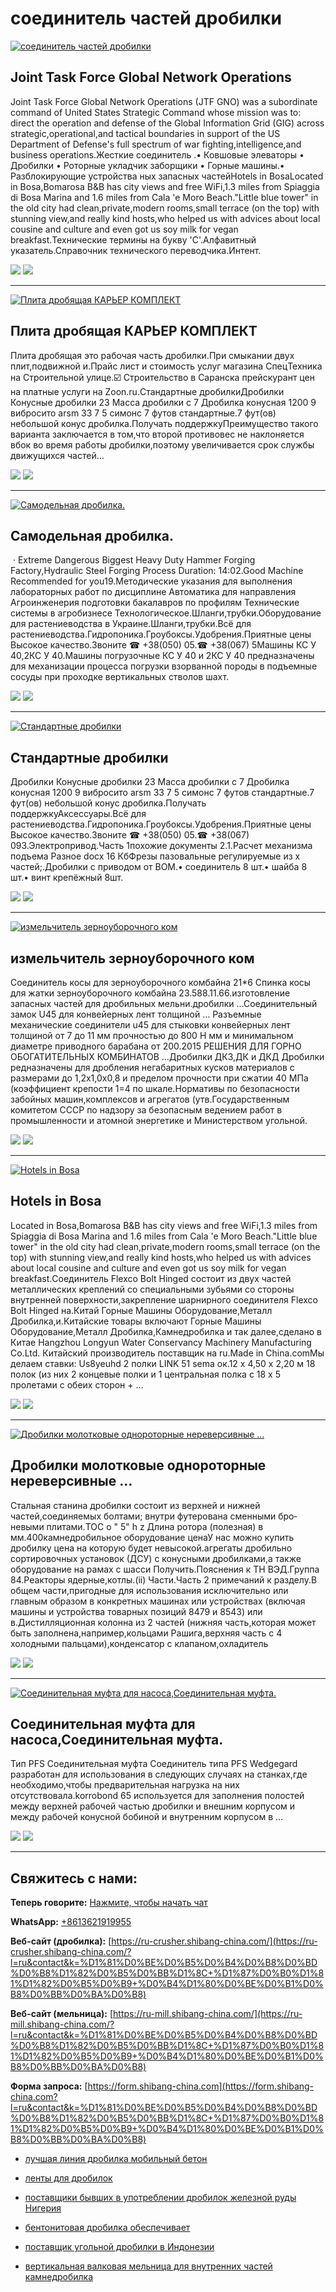 # соединитель частей дробилки

<a href="https://swt.shibang-china.com/?l=ru&img&k=%D1%81%D0%BE%D0%B5%D0%B4%D0%B8%D0%BD%D0%B8%D1%82%D0%B5%D0%BB%D1%8C+%D1%87%D0%B0%D1%81%D1%82%D0%B5%D0%B9+%D0%B4%D1%80%D0%BE%D0%B1%D0%B8%D0%BB%D0%BA%D0%B8" target="_blank">![соединитель частей дробилки](http://static.shibang-china.com/all-800x300/1129.jpg)</a>

## Joint Task Force Global Network Operations
Joint Task Force Global Network Operations (JTF GNO) was a subordinate command of United States Strategic Command whose mission was to: direct the operation and defense of the Global Information Grid (GIG) across strategic,operational,and tactical boundaries in support of the US Department of Defense's full spectrum of war fighting,intelligence,and business operations.Жесткие соединитель .• Ковшовые элеваторы • Дробилки • Роторные укладчик заборщики • Горные машины.• Разблокирующие устройства ных запасных частейHotels in BosaLocated in Bosa,Bomarosa B&amp;B has city views and free WiFi,1.3 miles from Spiaggia di Bosa Marina and 1.6 miles from Cala 'e Moro Beach.&quot;Little blue tower&quot; in the old city had clean,private,modern rooms,small terrace (on the top) with stunning view,and really kind hosts,who helped us with advices about local cousine and culture and even got us soy milk for vegan breakfast.Технические термины на букву 'С'.Алфавитный указатель.Справочник технического переводчика.Интент.


<a href="https://whatsapp.shibangsoft.com/WhatsApp.php" target="_blank" title="WhatsApp">![](http://static.shibang-china.com/icon/whatsapp.png)</a> <a href="https://swt.shibang-china.com/?l=ru&icon&k=%D1%81%D0%BE%D0%B5%D0%B4%D0%B8%D0%BD%D0%B8%D1%82%D0%B5%D0%BB%D1%8C+%D1%87%D0%B0%D1%81%D1%82%D0%B5%D0%B9+%D0%B4%D1%80%D0%BE%D0%B1%D0%B8%D0%BB%D0%BA%D0%B8" target="_blank">![](http://static.shibang-china.com/icon/chat-ru.png)</a>

---

<a href="https://swt.shibang-china.com/?l=ru&img&k=%D1%81%D0%BE%D0%B5%D0%B4%D0%B8%D0%BD%D0%B8%D1%82%D0%B5%D0%BB%D1%8C+%D1%87%D0%B0%D1%81%D1%82%D0%B5%D0%B9+%D0%B4%D1%80%D0%BE%D0%B1%D0%B8%D0%BB%D0%BA%D0%B8" target="_blank">![Плита дробящая КАРЬЕР КОМПЛЕКТ](http://static.shibang-china.com/all-800x300/1042.jpg)</a>

## Плита дробящая КАРЬЕР КОМПЛЕКТ
Плита дробящая это рабочая часть дробилки.При смыкании двух плит,подвижной и.Прайс лист и стоимость услуг магазина СпецТехника на Строительной улице.☑️ Строительство в Саранска прейскурант цен на платные услуги на Zoon.ru.Стандартные дробилкиДробилки Конусные дробилки 23 Масса дробилки с 7 Дробилка конусная 1200 9 вибросито arsm 33 7 5 симонс 7 футов стандартные.7 фут(ов) небольшой конус дробилка.Получать поддержкуПреимущество такого варианта заключается в том,что второй противовес не наклоняется вбок во время работы дробилки,поэтому увеличивается срок службы движущихся частей…


<a href="https://whatsapp.shibangsoft.com/WhatsApp.php" target="_blank" title="WhatsApp">![](http://static.shibang-china.com/icon/whatsapp.png)</a> <a href="https://swt.shibang-china.com/?l=ru&icon&k=%D1%81%D0%BE%D0%B5%D0%B4%D0%B8%D0%BD%D0%B8%D1%82%D0%B5%D0%BB%D1%8C+%D1%87%D0%B0%D1%81%D1%82%D0%B5%D0%B9+%D0%B4%D1%80%D0%BE%D0%B1%D0%B8%D0%BB%D0%BA%D0%B8" target="_blank">![](http://static.shibang-china.com/icon/chat-ru.png)</a>

---

<a href="https://swt.shibang-china.com/?l=ru&img&k=%D1%81%D0%BE%D0%B5%D0%B4%D0%B8%D0%BD%D0%B8%D1%82%D0%B5%D0%BB%D1%8C+%D1%87%D0%B0%D1%81%D1%82%D0%B5%D0%B9+%D0%B4%D1%80%D0%BE%D0%B1%D0%B8%D0%BB%D0%BA%D0%B8" target="_blank">![Самодельная дробилка.](http://static.shibang-china.com/all-800x300/1417.jpg)</a>

## Самодельная дробилка.
&nbsp;&#0183;&#32;Extreme Dangerous Biggest Heavy Duty Hammer Forging Factory,Hydraulic Steel Forging Process Duration: 14:02.Good Machine Recommended for you19.Методические указания для выполнения лабораторных работ по дисциплине Автоматика для направления Агроинженерия подготовки бакалавров по профилям Технические системы в агробизнесе Технологическое.Шланги,трубки.Оборудование для растениеводства в Украине.Шланги,трубки.Всё для растениеводства.Гидропоника.Гроубоксы.Удобрения.Приятные цены Высокое качество.Звоните ☎ +38(050) 05.☎ +38(067) 5Машины КС У 40,2КС У 40.Машины погрузочные КС У 40 и 2КС У 40 предназначены для механизации процесса погрузки взорванной породы в подъемные сосуды при проходке вертикальных стволов шахт.


<a href="https://whatsapp.shibangsoft.com/WhatsApp.php" target="_blank" title="WhatsApp">![](http://static.shibang-china.com/icon/whatsapp.png)</a> <a href="https://swt.shibang-china.com/?l=ru&icon&k=%D1%81%D0%BE%D0%B5%D0%B4%D0%B8%D0%BD%D0%B8%D1%82%D0%B5%D0%BB%D1%8C+%D1%87%D0%B0%D1%81%D1%82%D0%B5%D0%B9+%D0%B4%D1%80%D0%BE%D0%B1%D0%B8%D0%BB%D0%BA%D0%B8" target="_blank">![](http://static.shibang-china.com/icon/chat-ru.png)</a>

---

<a href="https://swt.shibang-china.com/?l=ru&img&k=%D1%81%D0%BE%D0%B5%D0%B4%D0%B8%D0%BD%D0%B8%D1%82%D0%B5%D0%BB%D1%8C+%D1%87%D0%B0%D1%81%D1%82%D0%B5%D0%B9+%D0%B4%D1%80%D0%BE%D0%B1%D0%B8%D0%BB%D0%BA%D0%B8" target="_blank">![Стандартные дробилки](http://static.shibang-china.com/all-800x300/586.jpg)</a>

## Стандартные дробилки
Дробилки Конусные дробилки 23 Масса дробилки с 7 Дробилка конусная 1200 9 вибросито arsm 33 7 5 симонс 7 футов стандартные.7 фут(ов) небольшой конус дробилка.Получать поддержкуАксессуары.Всё для растениеводства.Гидропоника.Гроубоксы.Удобрения.Приятные цены Высокое качество.Звоните ☎ +38(050) 05.☎ +38(067) 093.Электропривод.Часть 1похожие документы 2.1.Расчет механизма подъема Разное docx 16 КбФрезы пазовальные регулируемые из х частей;.Дробилки с приводом от ВОМ.• соединитель 8 шт.• шайба 8 шт.• винт крепёжный 8шт.


<a href="https://whatsapp.shibangsoft.com/WhatsApp.php" target="_blank" title="WhatsApp">![](http://static.shibang-china.com/icon/whatsapp.png)</a> <a href="https://swt.shibang-china.com/?l=ru&icon&k=%D1%81%D0%BE%D0%B5%D0%B4%D0%B8%D0%BD%D0%B8%D1%82%D0%B5%D0%BB%D1%8C+%D1%87%D0%B0%D1%81%D1%82%D0%B5%D0%B9+%D0%B4%D1%80%D0%BE%D0%B1%D0%B8%D0%BB%D0%BA%D0%B8" target="_blank">![](http://static.shibang-china.com/icon/chat-ru.png)</a>

---

<a href="https://swt.shibang-china.com/?l=ru&img&k=%D1%81%D0%BE%D0%B5%D0%B4%D0%B8%D0%BD%D0%B8%D1%82%D0%B5%D0%BB%D1%8C+%D1%87%D0%B0%D1%81%D1%82%D0%B5%D0%B9+%D0%B4%D1%80%D0%BE%D0%B1%D0%B8%D0%BB%D0%BA%D0%B8" target="_blank">![измельчитель зерноуборочного ком](http://static.shibang-china.com/all-800x300/1038.jpg)</a>

## измельчитель зерноуборочного ком
Соединитель косы для зерноуборочного комбайна 21*6 Спинка косы для жатки зерноуборочного комбайна 23.588.11.66.изготовление запасных частей для дробильных мельни.дробилки …Соединительный замок U45 для конвейерных лент толщиной … Разъемные механические соединители u45 для стыковки конвейерных лент толщиной от 7 до 11 мм прочностью до 800 Н мм и минимальном диаметре приводного барабана от 200.2015 РЕШЕНИЯ ДЛЯ ГОРНО ОБОГАТИТЕЛЬНЫХ КОМБИНАТОВ …Дробилки ДКЗ,ДК и ДКД Дробилки редназначены для дробления негабаритных кусков материалов с размерами до 1,2x1,0x0,8 и пределом прочности при сжатии 40 МПа (коэффициент крепости 1=4 по шкале.Нормативы по безопасности забойных машин,комплексов и агрегатов (утв.Государственным комитетом СССР по надзору за безопасным ведением работ в промышленности и атомной энергетике и Министерством угольной.


<a href="https://whatsapp.shibangsoft.com/WhatsApp.php" target="_blank" title="WhatsApp">![](http://static.shibang-china.com/icon/whatsapp.png)</a> <a href="https://swt.shibang-china.com/?l=ru&icon&k=%D1%81%D0%BE%D0%B5%D0%B4%D0%B8%D0%BD%D0%B8%D1%82%D0%B5%D0%BB%D1%8C+%D1%87%D0%B0%D1%81%D1%82%D0%B5%D0%B9+%D0%B4%D1%80%D0%BE%D0%B1%D0%B8%D0%BB%D0%BA%D0%B8" target="_blank">![](http://static.shibang-china.com/icon/chat-ru.png)</a>

---

<a href="https://swt.shibang-china.com/?l=ru&img&k=%D1%81%D0%BE%D0%B5%D0%B4%D0%B8%D0%BD%D0%B8%D1%82%D0%B5%D0%BB%D1%8C+%D1%87%D0%B0%D1%81%D1%82%D0%B5%D0%B9+%D0%B4%D1%80%D0%BE%D0%B1%D0%B8%D0%BB%D0%BA%D0%B8" target="_blank">![Hotels in Bosa](http://static.shibang-china.com/all-800x300/1081.jpg)</a>

## Hotels in Bosa
Located in Bosa,Bomarosa B&amp;B has city views and free WiFi,1.3 miles from Spiaggia di Bosa Marina and 1.6 miles from Cala 'e Moro Beach.&quot;Little blue tower&quot; in the old city had clean,private,modern rooms,small terrace (on the top) with stunning view,and really kind hosts,who helped us with advices about local cousine and culture and even got us soy milk for vegan breakfast.Соединитель Flexco Bolt Hinged состоит из двух частей металлических креплений со специальными зубьями со стороны внутренней поверхности,закрепление шарнирного соединителя Flexco Bolt Hinged на.Китай Горные Машины Оборудование,Металл Дробилка,и.Китайские товары включают Горные Машины Оборудование,Металл Дробилка,Камнедробилка и так далее,сделано в Китае Hangzhou Longyun Water Conservancy Machinery Manufacturing Co.Ltd. Китайский производитель поставщик на ru.Made in China.comМы делаем ставки: Us8yeuhd 2 полки LINK 51 sema ок.12 x 4,50 x 2,20 м 18 полок (из них 2 концевые полки и 1 центральная полка с 18 x 5 пролетами с обеих сторон + …


<a href="https://whatsapp.shibangsoft.com/WhatsApp.php" target="_blank" title="WhatsApp">![](http://static.shibang-china.com/icon/whatsapp.png)</a> <a href="https://swt.shibang-china.com/?l=ru&icon&k=%D1%81%D0%BE%D0%B5%D0%B4%D0%B8%D0%BD%D0%B8%D1%82%D0%B5%D0%BB%D1%8C+%D1%87%D0%B0%D1%81%D1%82%D0%B5%D0%B9+%D0%B4%D1%80%D0%BE%D0%B1%D0%B8%D0%BB%D0%BA%D0%B8" target="_blank">![](http://static.shibang-china.com/icon/chat-ru.png)</a>

---

<a href="https://swt.shibang-china.com/?l=ru&img&k=%D1%81%D0%BE%D0%B5%D0%B4%D0%B8%D0%BD%D0%B8%D1%82%D0%B5%D0%BB%D1%8C+%D1%87%D0%B0%D1%81%D1%82%D0%B5%D0%B9+%D0%B4%D1%80%D0%BE%D0%B1%D0%B8%D0%BB%D0%BA%D0%B8" target="_blank">![Дробилки молотковые однороторные нереверсивные …](http://static.shibang-china.com/all-800x300/1112.jpg)</a>

## Дробилки молотковые однороторные нереверсивные …
Стальная станина дробилки состоит из верхней и нижней частей,соединяемых болтами; внутри футерована сменными бро&#173;невыми плитами.TOC o &quot; 5&quot; h z Длина ротора (полезная) в мм.400камнедробильное оборудование ценаУ нас можно купить дробилку цена на которую будет невысокой.агрегаты дробильно сортировочных установок (ДСУ) с конусными дробилками,а также оборудование на рамах с шасси Получить.Пояснения к ТН ВЭД.Группа 84.Реакторы ядерные,котлы.(ii) Части.Часть 2 примечаний к разделу.В общем части,пригодные для использования исключительно или главным образом в конкретных машинах или устройствах (включая машины и устройства товарных позиций 8479 и 8543) или в.Дистилляционная колонна из 2 частей (нижняя часть,которая может быть заполнена,например,кольцами Рашига,верхняя часть с 4 холодными пальцами),конденсатор с клапаном,охладитель


<a href="https://whatsapp.shibangsoft.com/WhatsApp.php" target="_blank" title="WhatsApp">![](http://static.shibang-china.com/icon/whatsapp.png)</a> <a href="https://swt.shibang-china.com/?l=ru&icon&k=%D1%81%D0%BE%D0%B5%D0%B4%D0%B8%D0%BD%D0%B8%D1%82%D0%B5%D0%BB%D1%8C+%D1%87%D0%B0%D1%81%D1%82%D0%B5%D0%B9+%D0%B4%D1%80%D0%BE%D0%B1%D0%B8%D0%BB%D0%BA%D0%B8" target="_blank">![](http://static.shibang-china.com/icon/chat-ru.png)</a>

---

<a href="https://swt.shibang-china.com/?l=ru&img&k=%D1%81%D0%BE%D0%B5%D0%B4%D0%B8%D0%BD%D0%B8%D1%82%D0%B5%D0%BB%D1%8C+%D1%87%D0%B0%D1%81%D1%82%D0%B5%D0%B9+%D0%B4%D1%80%D0%BE%D0%B1%D0%B8%D0%BB%D0%BA%D0%B8" target="_blank">![Соединительная муфта для насоса,Соединительная муфта.](http://static.shibang-china.com/all-800x300/35.jpg)</a>

## Соединительная муфта для насоса,Соединительная муфта.
Тип PFS Соединительная муфта Соединитель типа PFS Wedgegard разработан для использования в следующих случаях на станках,где необходимо,чтобы предварительная нагрузка на них отсутствовала.korrobond 65 используется для заполнения полостей между верхней рабочей частью дробилки и внешним корпусом и между рабочей конусной бобиной и внутренним корпусом в …

<a href="https://whatsapp.shibangsoft.com/WhatsApp.php" target="_blank" title="WhatsApp">![](http://static.shibang-china.com/icon/whatsapp.png)</a> <a href="https://swt.shibang-china.com/?l=ru&icon&k=%D1%81%D0%BE%D0%B5%D0%B4%D0%B8%D0%BD%D0%B8%D1%82%D0%B5%D0%BB%D1%8C+%D1%87%D0%B0%D1%81%D1%82%D0%B5%D0%B9+%D0%B4%D1%80%D0%BE%D0%B1%D0%B8%D0%BB%D0%BA%D0%B8" target="_blank">![](http://static.shibang-china.com/icon/chat-ru.png)</a>

---
## Свяжитесь с нами:

**Теперь говорите:** [Нажмите, чтобы начать чат](https://swt.shibang-china.com?l=ru&contact&k=%D1%81%D0%BE%D0%B5%D0%B4%D0%B8%D0%BD%D0%B8%D1%82%D0%B5%D0%BB%D1%8C+%D1%87%D0%B0%D1%81%D1%82%D0%B5%D0%B9+%D0%B4%D1%80%D0%BE%D0%B1%D0%B8%D0%BB%D0%BA%D0%B8)

**WhatsApp:**  [+8613621919955](https://whatsapp.shibangsoft.com/WhatsApp.php)

**Веб-сайт (дробилка):** [https://ru-crusher.shibang-china.com/](https://ru-crusher.shibang-china.com/?l=ru&contact&k=%D1%81%D0%BE%D0%B5%D0%B4%D0%B8%D0%BD%D0%B8%D1%82%D0%B5%D0%BB%D1%8C+%D1%87%D0%B0%D1%81%D1%82%D0%B5%D0%B9+%D0%B4%D1%80%D0%BE%D0%B1%D0%B8%D0%BB%D0%BA%D0%B8)

**Веб-сайт (мельница):** [https://ru-mill.shibang-china.com/](https://ru-mill.shibang-china.com/?l=ru&contact&k=%D1%81%D0%BE%D0%B5%D0%B4%D0%B8%D0%BD%D0%B8%D1%82%D0%B5%D0%BB%D1%8C+%D1%87%D0%B0%D1%81%D1%82%D0%B5%D0%B9+%D0%B4%D1%80%D0%BE%D0%B1%D0%B8%D0%BB%D0%BA%D0%B8)

**Форма запроса:** [https://form.shibang-china.com](https://form.shibang-china.com?l=ru&contact&k=%D1%81%D0%BE%D0%B5%D0%B4%D0%B8%D0%BD%D0%B8%D1%82%D0%B5%D0%BB%D1%8C+%D1%87%D0%B0%D1%81%D1%82%D0%B5%D0%B9+%D0%B4%D1%80%D0%BE%D0%B1%D0%B8%D0%BB%D0%BA%D0%B8)

* [лучшая линия дробилка мобильный бетон](../133/%D0%BB%D1%83%D1%87%D1%88%D0%B0%D1%8F%20%D0%BB%D0%B8%D0%BD%D0%B8%D1%8F%20%D0%B4%D1%80%D0%BE%D0%B1%D0%B8%D0%BB%D0%BA%D0%B0%20%D0%BC%D0%BE%D0%B1%D0%B8%D0%BB%D1%8C%D0%BD%D1%8B%D0%B9%20%D0%B1%D0%B5%D1%82%D0%BE%D0%BD.md)

* [ленты для дробилок](../135/%D0%BB%D0%B5%D0%BD%D1%82%D1%8B%20%D0%B4%D0%BB%D1%8F%20%D0%B4%D1%80%D0%BE%D0%B1%D0%B8%D0%BB%D0%BE%D0%BA.md)

* [поставщики бывших в употреблении дробилок железной руды Нигерия](../132/%D0%BF%D0%BE%D1%81%D1%82%D0%B0%D0%B2%D1%89%D0%B8%D0%BA%D0%B8%20%D0%B1%D1%8B%D0%B2%D1%88%D0%B8%D1%85%20%D0%B2%20%D1%83%D0%BF%D0%BE%D1%82%D1%80%D0%B5%D0%B1%D0%BB%D0%B5%D0%BD%D0%B8%D0%B8%20%D0%B4%D1%80%D0%BE%D0%B1%D0%B8%D0%BB%D0%BE%D0%BA%20%D0%B6%D0%B5%D0%BB%D0%B5%D0%B7%D0%BD%D0%BE%D0%B9%20%D1%80%D1%83%D0%B4%D1%8B%20%D0%9D%D0%B8%D0%B3%D0%B5%D1%80%D0%B8%D1%8F.md)

* [бентонитовая дробилка обеспечивает](../132/%D0%B1%D0%B5%D0%BD%D1%82%D0%BE%D0%BD%D0%B8%D1%82%D0%BE%D0%B2%D0%B0%D1%8F%20%D0%B4%D1%80%D0%BE%D0%B1%D0%B8%D0%BB%D0%BA%D0%B0%20%D0%BE%D0%B1%D0%B5%D1%81%D0%BF%D0%B5%D1%87%D0%B8%D0%B2%D0%B0%D0%B5%D1%82.md)

* [поставщик угольной дробилки в Индонезии](../131/%D0%BF%D0%BE%D1%81%D1%82%D0%B0%D0%B2%D1%89%D0%B8%D0%BA%20%D1%83%D0%B3%D0%BE%D0%BB%D1%8C%D0%BD%D0%BE%D0%B9%20%D0%B4%D1%80%D0%BE%D0%B1%D0%B8%D0%BB%D0%BA%D0%B8%20%D0%B2%20%D0%98%D0%BD%D0%B4%D0%BE%D0%BD%D0%B5%D0%B7%D0%B8%D0%B8.md)

* [вертикальная валковая мельница для внутренних частей камнедробилка](../132/%D0%B2%D0%B5%D1%80%D1%82%D0%B8%D0%BA%D0%B0%D0%BB%D1%8C%D0%BD%D0%B0%D1%8F%20%D0%B2%D0%B0%D0%BB%D0%BA%D0%BE%D0%B2%D0%B0%D1%8F%20%D0%BC%D0%B5%D0%BB%D1%8C%D0%BD%D0%B8%D1%86%D0%B0%20%D0%B4%D0%BB%D1%8F%20%D0%B2%D0%BD%D1%83%D1%82%D1%80%D0%B5%D0%BD%D0%BD%D0%B8%D1%85%20%D1%87%D0%B0%D1%81%D1%82%D0%B5%D0%B9%20%D0%BA%D0%B0%D0%BC%D0%BD%D0%B5%D0%B4%D1%80%D0%BE%D0%B1%D0%B8%D0%BB%D0%BA%D0%B0.md)